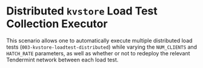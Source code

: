 # Distributed `kvstore` Load Test Collection Executor

This scenario allows one to automatically execute multiple distributed load
tests (`003-kvstore-loadtest-distributed`) while varying the `NUM_CLIENTS` and
`HATCH_RATE` parameters, as well as whether or not to redeploy the relevant
Tendermint network between each load test.
